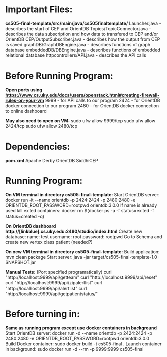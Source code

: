 # Important Files:
**cs505-final-template/src/main/java/cs505finaltemplate/**
Launcher.java - describes the start of CEP and OrientDB
Topics/TopicConnector.java - describes the data subscription and how data to transfered to CEP and/or OrientDB
CEP/OutputSubscriber.java - describes how the output from CEP is saved
graphDB/GraphDBEngine.java - describes functions of graph database
embeddedDB/DBEngine.java - describes functions of embedded relational database
httpcontrollers/API.java - describes the API calls

# Before Running Program:
**Open ports using https://www.cs.uky.edu/docs/users/openstack.html#creating-firewall-rules-on-your-vm**
9999 - for API calls to our program
2424 - for OrientDB docker connection to our program
2480 - for OrientDB docker connection to online dashboard
		
**May also need to open on VM:**
	sudo ufw allow 9999/tcp
	sudo ufw allow 2424/tcp
	sudo ufw allow 2480/tcp

# Dependencies:
**pom.xml**
Apache Derby
OrientDB
SiddhiCEP

# Running Program:
**On VM terminal in directory cs505-final-template:**
Start OrientDB server: 
	docker run -it --name orientdb -p 2424:2424 -p 2480:2480 -e ORIENTDB_ROOT_PASSWORD=rootpwd orientdb:3.0.0
If name is already used kill exited containers: docker rm $(docker ps -a -f status=exited -f status=created -q)
	
**On OrientDB dashboard http://[linkblue].cs.uky.edu:2480/studio/index.html**
Create new database:
name: test
username: root
password: rootpwd
Go to Schema and create new vertex class patient (needed?)
	
**On new VM terminal in directory cs505-final-template:**
Build application: mvn clean package
Start server: java -jar target/cs505-final-template-1.0-SNAPSHOT.jar
		
**Manual Tests:** (Port specified programatically)
	curl "http://localhost:9999/api/getteam"
	curl "http://localhost:9999/api/reset"
	curl "http://localhost:9999/api/zipalertlist"
	curl "http://localhost:9999/api/alertlist"
	curl "http://localhost:9999/api/getpatientstatus/"
		
# Before turning in:
**Same as running program except use docker containers in background**
Start OrientDB server: 
	docker run -d --name orientdb -p 2424:2424 -p 2480:2480 -e ORIENTDB_ROOT_PASSWORD=rootpwd orientdb:3.0.0	
Build Docker container: 
	sudo docker build -t cs505-final .
Launch container in background: 
	sudo docker run -d --rm -p 9999:9999 cs505-final